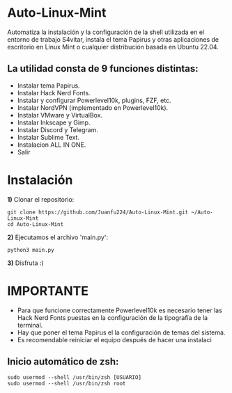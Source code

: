 # Auto-Linux-Mint
Automatiza la instalación y la configuración de la shell utilizada en el entorno de trabajo S4vitar, instala el tema Papirus y otras aplicaciones de escritorio en Linux Mint o cualquier distribución basada en Ubuntu 22.04.

## La utilidad consta de 9 funciones distintas:
- Instalar tema Papirus.
- Instalar Hack Nerd Fonts.
- Instalar y configurar Powerlevel10k, plugins, FZF, etc.
- Instalar NordVPN (implementado en Powerlevel10k).
- Instalar VMware y VirtualBox.
- Instalar Inkscape y Gimp.
- Instalar Discord y Telegram.
- Instalar Sublime Text.
- Instalacion ALL IN ONE.
- Salir

# Instalación
**1)** Clonar el repositorio:
```
git clone https://github.com/Juanfu224/Auto-Linux-Mint.git ~/Auto-Linux-Mint
cd Auto-Linux-Mint
```

**2)** Ejecutamos el archivo 'main.py':
```
python3 main.py
```
**3)** Disfruta :)

# IMPORTANTE
- Para que funcione correctamente Powerlevel10k es necesario tener las Hack Nerd Fonts puestas en la configuración de la tipografía de la terminal.
- Hay que poner el tema Papirus el la configuración de temas del sistema.
- Es recomendable reiniciar el equipo después de hacer una instalaci

## Inicio automático de zsh:
```
sudo usermod --shell /usr/bin/zsh [USUARIO]
sudo usermod --shell /usr/bin/zsh root
```
